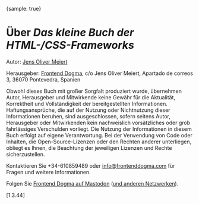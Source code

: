 {sample: true}
# Über _Das kleine Buch der HTML-/CSS-Frameworks_

Autor: [Jens Oliver Meiert](https://meiert.com/de/)

Herausgeber: [Frontend Dogma](https://frontenddogma.com/), c/o Jens Oliver Meiert, Apartado de correos 3, 36070 Pontevedra, Spanien

Obwohl dieses Buch mit großer Sorgfalt produziert wurde, übernehmen Autor, Herausgeber und Mitwirkende keine Gewähr für die Aktualität, Korrektheit und Vollständigkeit der bereitgestellten Informationen. Haftungsansprüche, die auf der Nutzung oder Nichtnutzung dieser Informationen beruhen, sind ausgeschlossen, sofern seitens Autor, Herausgeber oder Mitwirkenden kein nachweislich vorsätzliches oder grob fahrlässiges Verschulden vorliegt. Die Nutzung der Informationen in diesem Buch erfolgt auf eigene Verantwortung. Bei der Verwendung von Code oder Inhalten, die Open-Source-Lizenzen oder den Rechten anderer unterliegen, obliegt es Ihnen, die Beachtung der jeweiligen Lizenzen und Rechte sicherzustellen.

Kontaktieren Sie +34-610859489 oder info@frontenddogma.com für Fragen und weitere Informationen.

Folgen Sie [Frontend Dogma auf Mastodon](https://mas.to/@frontenddogma) ([und anderen Netzwerken](https://frontenddogma.com/posts/2024/frontend-dogma-on-the-web/)).

[1.3.44]